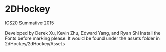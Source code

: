 # 2DHockey
ICS20 Summative 2015

Developed by Derek Xu, Kevin Zhu, Edward Yang, and Ryan Shi
Install the Fonts before marking please. It would be found under the assets 
folder in 2dHockey/2dHockey/Assets
